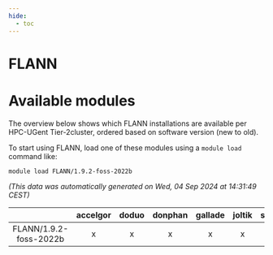 ```yaml
---
hide:
  - toc
---
```


FLANN
=====

# Available modules


The overview below shows which FLANN installations are available per HPC-UGent Tier-2cluster, ordered based on software version (new to old).

To start using FLANN, load one of these modules using a `module load` command like:

```shell
module load FLANN/1.9.2-foss-2022b
```

*(This data was automatically generated on Wed, 04 Sep 2024 at 14:31:49 CEST)*  

| |accelgor|doduo|donphan|gallade|joltik|shinx|skitty|
| :---: | :---: | :---: | :---: | :---: | :---: | :---: | :---: |
|FLANN/1.9.2-foss-2022b|x|x|x|x|x|-|x|
